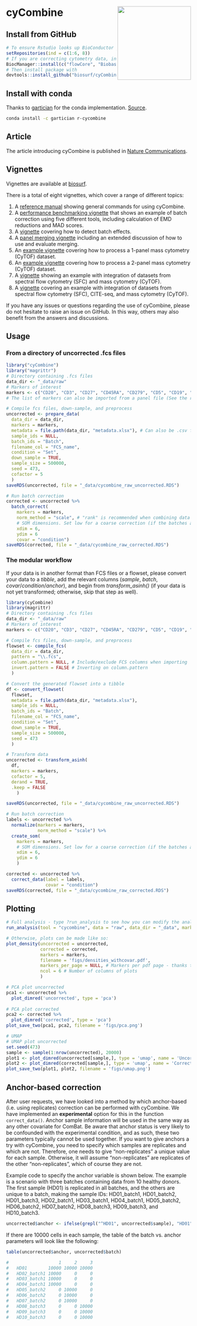 
<!-- README.md is generated from README.Rmd. Please edit that file -->

# cyCombine <img src="inst/cyCombine.png" width="200" align="right" />

<!-- badges: start -->
<!-- [![Lifecycle: experimental](https://img.shields.io/badge/lifecycle-experimental-orange.svg)](https://www.tidyverse.org/lifecycle/#experimental) -->
<!-- [![Lifecycle: stable](https://img.shields.io/badge/lifecycle-stable-brightgreen.svg)](https://lifecycle.r-lib.org/articles/stages.html#stable) -->
<!-- badges: end -->
<!-- ## Clone github repository -->
<!-- ``` {sh, eval = FALSE} -->
<!-- # Run in terminal -->
<!-- git clone git@github.com:shdam/cyCombine.git -->
<!-- ``` -->
<!-- ## Restore renv library -->
<!-- ``` {r, eval = FALSE} -->
<!-- # Open project in Rstudio -->
<!-- # Install renv and restore library -->
<!-- install.packages("renv") -->
<!-- library(renv) -->
<!-- renv::restore() -->
<!-- ``` -->

## Install from GitHub

``` r
# To ensure Rstudio looks up BioConductor packages run:
setRepositories(ind = c(1:6, 8))
# If you are correcting cytometry data, install the following Bioconductor packages:
BiocManager::install(c("flowCore", "Biobase"))
# Then install package with
devtools::install_github("biosurf/cyCombine")
```

## Install with conda

Thanks to [gartician](https://github.com/gartician) for the conda
implementation. [Source](https://anaconda.org/gartician/r-cycombine).

``` sh
conda install -c gartician r-cycombine
```

## Article

The article introducing cyCombine is published in [Nature
Communications](https://doi.org/10.1038/s41467-022-29383-5).

## Vignettes

Vignettes are available at [biosurf](https://biosurf.org/cyCombine).

There is a total of eight vignettes, which cover a range of different
topics:

1.  A [reference manual](https://biosurf.org/cyCombine_ref_manual.html)
    showing general commands for using cyCombine.
2.  A [performance benchmarking
    vignette](https://biosurf.org/cyCombine_benchmarking.html) that
    shows an example of batch correction using five different tools,
    including calculation of EMD reductions and MAD scores.
3.  A
    [vignette](https://biosurf.org/cyCombine_detect_batch_effects.html)
    covering how to detect batch effects.
4.  A [panel merging
    vignette](https://biosurf.org/cyCombine_panel_merging.html)
    including an extended discussion of how to use and evaluate merging.
5.  An [example
    vignette](https://biosurf.org/cyCombine_CyTOF_1panel.html) covering
    how to process a 1-panel mass cytometry (CyTOF) dataset.
6.  An [example
    vignette](https://biosurf.org/cyCombine_CyTOF_2panels.html) covering
    how to process a 2-panel mass cytometry (CyTOF) dataset.
7.  A [vignette](https://biosurf.org/cyCombine_Spectralflow_CyTOF.html)
    showing an example with integration of datasets from spectral flow
    cytometry (SFC) and mass cytometry (CyTOF).
8.  A
    [vignette](https://biosurf.org/cyCombine_CITEseq_Spectral_CyTOF.html)
    covering an example with integration of datasets from spectral flow
    cytometry (SFC), CITE-seq, and mass cytometry (CyTOF).

If you have any issues or questions regarding the use of cyCombine,
please do not hesitate to raise an issue on GitHub. In this way, others
may also benefit from the answers and discussions.

## Usage

### From a directory of uncorrected .fcs files

``` r
library("cyCombine")
library("magrittr")
# Directory containing .fcs files
data_dir <- "_data/raw"
# Markers of interest
markers <- c("CD20", "CD3", "CD27", "CD45RA", "CD279", "CD5", "CD19", "CD14", "CD45RO", "GranzymeA", "GranzymeK", "FCRL6", "CD355", "CD152", "CD69", "CD33", "CD4", "CD337", "CD8", "CD197", "LAG3", "CD56", "CD137", "CD161", "FoxP3", "CD80", "CD270", "CD275", "CD134", "CD278", "CD127", "KLRG1", "CD25", "HLADR", "TBet", "XCL1")
# The list of markers can also be imported from a panel file (See the reference manual for an example)

# Compile fcs files, down-sample, and preprocess
uncorrected <- prepare_data(
  data_dir = data_dir,
  markers = markers,
  metadata = file.path(data_dir, "metadata.xlsx"), # Can also be .csv file or data.frame object
  sample_ids = NULL,
  batch_ids = "Batch",
  filename_col = "FCS_name",
  condition = "Set",
  down_sample = TRUE,
  sample_size = 500000,
  seed = 473,
  cofactor = 5
  ) 
saveRDS(uncorrected, file = "_data/cycombine_raw_uncorrected.RDS")

# Run batch correction
corrected <- uncorrected %>%
  batch_correct(
    markers = markers,
    norm_method = "scale", # "rank" is recommended when combining data with heavy batch effects
    # SOM dimensions. Set low for a coarse correction (if the batches are very different) and high for a fine-grained correction.
    xdim = 6,
    ydim = 6
    covar = "condition")
saveRDS(corrected, file = "_data/cycombine_raw_corrected.RDS")
```

### The modular workflow

If your data is in another format than FCS files or a flowset, please
convert your data to a *tibble*, add the relevant columns (*sample*,
*batch*, *covar*/*condition*/*anchor*), and begin from
*transform_asinh()* (if your data is not yet transformed; otherwise,
skip that step as well).

``` r
library(cyCombine)
library(magrittr)
# Directory containing .fcs files
data_dir <- "_data/raw"
# Markers of interest
markers <- c("CD20", "CD3", "CD27", "CD45RA", "CD279", "CD5", "CD19", "CD14", "CD45RO", "GranzymeA", "GranzymeK", "FCRL6", "CD355", "CD152", "CD69", "CD33", "CD4", "CD337", "CD8", "CD197", "LAG3", "CD56", "CD137", "CD161", "FoxP3", "CD80", "CD270", "CD275", "CD134", "CD278", "CD127", "KLRG1", "CD25", "HLADR", "TBet", "XCL1")

# Compile fcs files, down-sample, and preprocess
flowset <- compile_fcs(
  data_dir = data_dir,
  pattern = "\\.fcs",
  column.pattern = NULL, # Include/exclude FCS columns when importing
  invert.pattern = FALSE # Inverting on column.pattern
  )

# Convert the generated flowset into a tibble
df <- convert_flowset(
  flowset,
  metadata = file.path(data_dir, "metadata.xlsx"),
  sample_ids = NULL,
  batch_ids = "Batch",
  filename_col = "FCS_name",
  condition = "Set",
  down_sample = TRUE,
  sample_size = 500000,
  seed = 473
  )

# Transform data
uncorrected <- transform_asinh(
  df,
  markers = markers, 
  cofactor = 5, 
  derand = TRUE,
  .keep = FALSE
    )

saveRDS(uncorrected, file = "_data/cycombine_raw_uncorrected.RDS")

# Run batch correction
labels <- uncorrected %>%
  normalize(markers = markers,
            norm_method = "scale") %>%
  create_som(
    markers = markers,
    # SOM dimensions. Set low for a coarse correction (if the batches are very different) and high for a fine-grained correction.
    xdim = 6,
    ydim = 6
    )

corrected <- uncorrected %>%
  correct_data(label = labels,
               covar = "condition")
saveRDS(corrected, file = "_data/cycombine_raw_corrected.RDS")
```

## Plotting

``` r
# Full analysis - type ?run_analysis to see how you can modify the analysis
run_analysis(tool = "cycombine", data = "raw", data_dir = "_data", markers = markers)

# Otherwise, plots can be made like so:
plot_density(uncorrected = uncorrected,
             corrected = corrected,
             markers = markers,
             filename = 'figs/densities_withcovar.pdf',
             markers_per_page = NULL, # Markers per pdf page - thanks to asongggg for the suggestion
             ncol = 6 # Number of columns of plots
             )

# PCA plot uncorrected
pca1 <- uncorrected %>%
  plot_dimred('uncorrected', type = 'pca')
  
# PCA plot corrected
pca2 <- corrected %>%
  plot_dimred('corrected', type = 'pca')
plot_save_two(pca1, pca2, filename = 'figs/pca.png')

# UMAP
# UMAP plot uncorrected
set.seed(473)
sample <- sample(1:nrow(uncorrected), 20000)
plot1 <- plot_dimred(uncorrected[sample,], type = 'umap', name = 'Uncorrected')
plot2 <- plot_dimred(corrected[sample,], type = 'umap', name = 'Corrected')
plot_save_two(plot1, plot2, filename = 'figs/umap.png')
```

## Anchor-based correction

After user requests, we have looked into a method by which anchor-based
(i.e. using replicates) correction can be performed with cyCombine. We
have implemented an **experimental** option for this in the function
`correct_data()`. Anchor sample information will be used in the same way
as any other covariate for ComBat. Be aware that anchor status is very
likely to be confounded with the experimental condition, and as such,
these two parameters typically cannot be used together. If you want to
give anchors a try with cyCombine, you need to specify which samples are
replicates and which are not. Therefore, one needs to give
“non-replicates” a unique value for each sample. Otherwise, it will
assume “non-replicates” are replicates of the other “non-replicates”,
which of course they are not.

Example code to specify the anchor variable is shown below. The example
is a scenario with three batches containing data from 10 healthy donors.
The first sample (HD01) is replicated in all batches, and the others are
unique to a batch, making the sample IDs: HD01_batch1, HD01_batch2,
HD01_batch3, HD02_batch1, HD03_batch1, HD04_batch1, HD05_batch2,
HD06_batch2, HD07_batch2, HD08_batch3, HD09_batch3, and HD10_batch3.

``` r
uncorrected$anchor <- ifelse(grepl("^HD01", uncorrected$sample), "HD01", uncorrected$sample)
```

If there are 10000 cells in each sample, the table of the batch
vs. anchor parameters will look like the following:

``` r
table(uncorrected$anchor, uncorrected$batch)

#                   1     2     3
#   HD01        10000 10000 10000
#   HD02_batch1 10000     0     0
#   HD03_batch1 10000     0     0
#   HD04_batch1 10000     0     0
#   HD05_batch2     0 10000     0
#   HD06_batch2     0 10000     0
#   HD07_batch2     0 10000     0
#   HD08_batch3     0     0 10000
#   HD09_batch3     0     0 10000
#   HD10_batch3     0     0 10000
```
